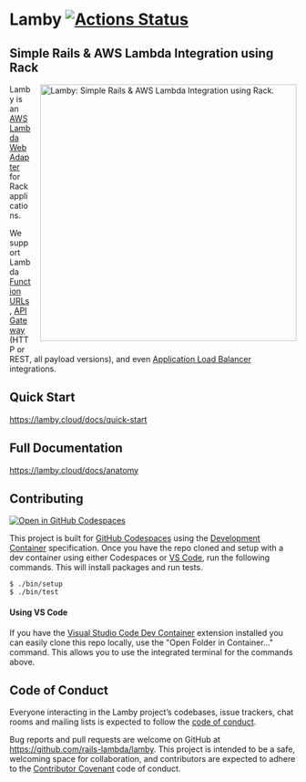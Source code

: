 # Lamby [![Actions Status](https://github.com/rails-lambda/lamby/workflows/CI/CD/badge.svg)](https://github.com/rails-lambda/lamby/actions) 

<h2>Simple Rails &amp; AWS Lambda Integration using Rack</h2>
<a href="https://lamby.cloud"><img src="https://raw.githubusercontent.com/rails-lambda/lamby/master/images/social2.png" alt="Lamby: Simple Rails & AWS Lambda Integration using Rack." align="right" width="450" style="margin-left:1rem;margin-bottom:1rem;" /></a>

Lamby is an [AWS Lambda Web Adapter](https://github.com/awslabs/aws-lambda-web-adapter) for Rack applications.

We support Lambda [Function URLs](https://docs.aws.amazon.com/lambda/latest/dg/lambda-urls.html), [API Gateway](https://docs.aws.amazon.com/apigateway/latest/developerguide/welcome.html) (HTTP or REST, all payload versions), and even  [Application Load Balancer](https://docs.aws.amazon.com/lambda/latest/dg/services-alb.html) integrations.

## Quick Start

https://lamby.cloud/docs/quick-start

## Full Documentation

https://lamby.cloud/docs/anatomy

## Contributing

[![Open in GitHub Codespaces](https://github.com/codespaces/badge.svg)](https://codespaces.new/rails-lambda/lamby)

This project is built for [GitHub Codespaces](https://github.com/features/codespaces) using the [Development Container](https://containers.dev) specification. Once you have the repo cloned and setup with a dev container using either Codespaces or [VS Code](#using-vs-code), run the following commands. This will install packages and run tests.

```shell
$ ./bin/setup
$ ./bin/test
```

#### Using VS Code

If you have the [Visual Studio Code Dev Container](https://marketplace.visualstudio.com/items?itemName=ms-vscode-remote.remote-containers) extension installed you can easily clone this repo locally, use the "Open Folder in Container..." command. This allows you to use the integrated terminal for the commands above.

## Code of Conduct

Everyone interacting in the Lamby project’s codebases, issue trackers, chat rooms and mailing lists is expected to follow the [code of conduct](https://github.com/rails-lambda/lamby/blob/master/CODE_OF_CONDUCT.md).

Bug reports and pull requests are welcome on GitHub at https://github.com/rails-lambda/lamby. This project is intended to be a safe, welcoming space for collaboration, and contributors are expected to adhere to the [Contributor Covenant](http://contributor-covenant.org) code of conduct.

